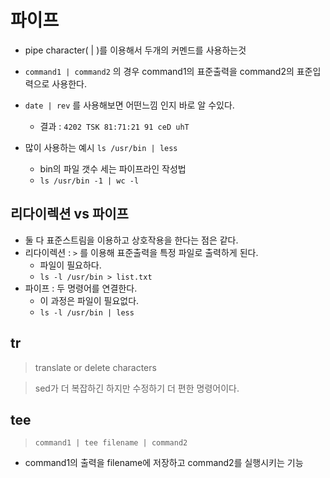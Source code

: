 # 파이프

- pipe character( | )를 이용해서 두개의 커멘드를 사용하는것
- `command1 | command2` 의 경우 command1의 표준출력을 command2의 표준입력으로 사용한다.

- `date | rev` 를 사용해보면 어떤느낌 인지 바로 알 수있다.
    - 결과 : `4202 TSK 81:71:21 91 ceD uhT`

- 많이 사용하는 예시 `ls /usr/bin | less`
    - bin의 파일 갯수 세는 파이프라인 작성법
    - `ls /usr/bin -1 | wc -l`

## 리다이렉션 vs 파이프
- 둘 다 표준스트림을 이용하고 상호작용을 한다는 점은 같다.
- 리다이렉션 : `>` 를 이용해 표준출력을 특정 파일로 출력하게 된다.
    - 파일이 필요하다.
    - `ls -l /usr/bin > list.txt`
- 파이프 : 두 명령어를 연결한다.
    - 이 과정은 파일이 필요없다.
    - `ls -l /usr/bin | less`

## tr

> translate or delete characters

> sed가 더 복잡하긴 하지만 수정하기 더 편한 명령어이다.

## tee

> `command1 | tee filename | command2`

- command1의 출력을 filename에 저장하고 command2를 실행시키는 기능
